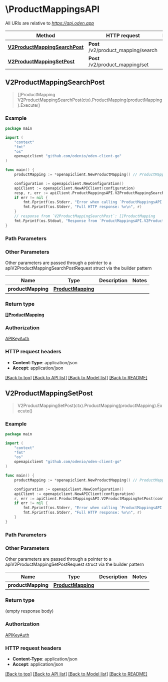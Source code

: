# \ProductMappingsAPI

All URIs are relative to *https://api.oden.app*

Method | HTTP request | Description
------------- | ------------- | -------------
[**V2ProductMappingSearchPost**](ProductMappingsAPI.md#V2ProductMappingSearchPost) | **Post** /v2/product_mapping/search | 
[**V2ProductMappingSetPost**](ProductMappingsAPI.md#V2ProductMappingSetPost) | **Post** /v2/product_mapping/set | 



## V2ProductMappingSearchPost

> []ProductMapping V2ProductMappingSearchPost(ctx).ProductMapping(productMapping).Execute()





### Example

```go
package main

import (
	"context"
	"fmt"
	"os"
	openapiclient "github.com/odenio/oden-client-go"
)

func main() {
	productMapping := *openapiclient.NewProductMapping() // ProductMapping | 

	configuration := openapiclient.NewConfiguration()
	apiClient := openapiclient.NewAPIClient(configuration)
	resp, r, err := apiClient.ProductMappingsAPI.V2ProductMappingSearchPost(context.Background()).ProductMapping(productMapping).Execute()
	if err != nil {
		fmt.Fprintf(os.Stderr, "Error when calling `ProductMappingsAPI.V2ProductMappingSearchPost``: %v\n", err)
		fmt.Fprintf(os.Stderr, "Full HTTP response: %v\n", r)
	}
	// response from `V2ProductMappingSearchPost`: []ProductMapping
	fmt.Fprintf(os.Stdout, "Response from `ProductMappingsAPI.V2ProductMappingSearchPost`: %v\n", resp)
}
```

### Path Parameters



### Other Parameters

Other parameters are passed through a pointer to a apiV2ProductMappingSearchPostRequest struct via the builder pattern


Name | Type | Description  | Notes
------------- | ------------- | ------------- | -------------
 **productMapping** | [**ProductMapping**](ProductMapping.md) |  | 

### Return type

[**[]ProductMapping**](ProductMapping.md)

### Authorization

[APIKeyAuth](../README.md#APIKeyAuth)

### HTTP request headers

- **Content-Type**: application/json
- **Accept**: application/json

[[Back to top]](#) [[Back to API list]](../README.md#documentation-for-api-endpoints)
[[Back to Model list]](../README.md#documentation-for-models)
[[Back to README]](../README.md)


## V2ProductMappingSetPost

> V2ProductMappingSetPost(ctx).ProductMapping(productMapping).Execute()





### Example

```go
package main

import (
	"context"
	"fmt"
	"os"
	openapiclient "github.com/odenio/oden-client-go"
)

func main() {
	productMapping := *openapiclient.NewProductMapping() // ProductMapping | 

	configuration := openapiclient.NewConfiguration()
	apiClient := openapiclient.NewAPIClient(configuration)
	r, err := apiClient.ProductMappingsAPI.V2ProductMappingSetPost(context.Background()).ProductMapping(productMapping).Execute()
	if err != nil {
		fmt.Fprintf(os.Stderr, "Error when calling `ProductMappingsAPI.V2ProductMappingSetPost``: %v\n", err)
		fmt.Fprintf(os.Stderr, "Full HTTP response: %v\n", r)
	}
}
```

### Path Parameters



### Other Parameters

Other parameters are passed through a pointer to a apiV2ProductMappingSetPostRequest struct via the builder pattern


Name | Type | Description  | Notes
------------- | ------------- | ------------- | -------------
 **productMapping** | [**ProductMapping**](ProductMapping.md) |  | 

### Return type

 (empty response body)

### Authorization

[APIKeyAuth](../README.md#APIKeyAuth)

### HTTP request headers

- **Content-Type**: application/json
- **Accept**: application/json

[[Back to top]](#) [[Back to API list]](../README.md#documentation-for-api-endpoints)
[[Back to Model list]](../README.md#documentation-for-models)
[[Back to README]](../README.md)

